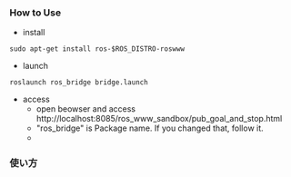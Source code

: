 ### How to Use

- install
```
sudo apt-get install ros-$ROS_DISTRO-roswww
```
- launch
```
roslaunch ros_bridge bridge.launch
```
- access 
  - open beowser and access http://localhost:8085/ros_www_sandbox/pub_goal_and_stop.html
  - "ros_bridge" is Package name. If you changed that, follow it.
  - 

### 使い方

